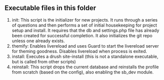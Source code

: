 ## Executable files in this folder

  1. init: This script is the initializer for new projects. It runs through a series of questions and then performs a set of initial housekeeping for project setup and install. It requires that the db and settings.php file has already been created for successful completion. It also initializes the git repo unless one already exists. 
  2. themify: Enables livereload and uses Guard to start the livereload server for theming goodness. Disables livereload when process is exited. 
  3. install: Executes a drush site-install (this is not a standalone executable, but is called from other scripts)
  4. reinstall: This script drops the current database and reinstalls the profile from scratch (based on the config), also enabling the sb_dev module.
